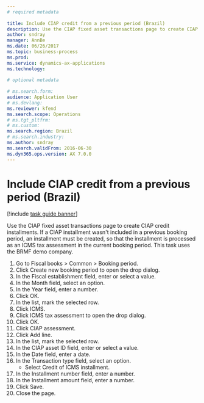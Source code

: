 ```yaml
--- 
# required metadata 
 
title: Include CIAP credit from a previous period (Brazil)
description: Use the CIAP fixed asset transactions page to create CIAP credit installments. 
author: sndray
manager: AnnBe 
ms.date: 06/26/2017
ms.topic: business-process 
ms.prod:  
ms.service: dynamics-ax-applications 
ms.technology:  
 
# optional metadata 
 
# ms.search.form:   
audience: Application User 
# ms.devlang:  
ms.reviewer: kfend
ms.search.scope: Operations 
# ms.tgt_pltfrm:  
# ms.custom:  
ms.search.region: Brazil
# ms.search.industry: 
ms.author: sndray
ms.search.validFrom: 2016-06-30 
ms.dyn365.ops.version: AX 7.0.0 
---
```

# Include CIAP credit from a previous period (Brazil)

[!include [task guide banner](../../includes/task-guide-banner.md)]

Use the CIAP fixed asset transactions page to create CIAP credit installments. If a CIAP installment wasn't included in a previous booking period, an installment must be created, so that the installment is processed as an ICMS tax assessment in the current booking period. This task uses the BRMF demo company.

1. Go to Fiscal books > Common > Booking period.
2. Click Create new booking period to open the drop dialog.
3. In the Fiscal establishment field, enter or select a value.
4. In the Month field, select an option.
5. In the Year field, enter a number.
6. Click OK.
7. In the list, mark the selected row.
8. Click ICMS.
9. Click ICMS tax assessment to open the drop dialog.
10. Click OK.
11. Click CIAP assessment.
12. Click Add line.
13. In the list, mark the selected row.
14. In the CIAP asset ID field, enter or select a value.
15. In the Date field, enter a date.
16. In the Transaction type field, select an option.
    * Select Credit of ICMS installment.  
17. In the Installment number field, enter a number.
18. In the Installment amount field, enter a number.
19. Click Save.
20. Close the page.

